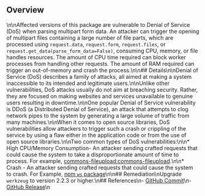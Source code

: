 ## Overview
\n\nAffected versions of this package are vulnerable to Denial of Service (DoS) when parsing multipart form data. An attacker can trigger the opening of multipart files containing a large number of file parts, which are processed using `request.data`, `request.form`, `request.files`, or `request.get_data(parse_form_data=False)`, consuming CPU, memory, or file handles resources. The amount of CPU time required can block worker processes from handling other requests. The amount of RAM required can trigger an out-of-memory and crash the process.\n\n## Details\n\nDenial of Service (DoS) describes a family of attacks, all aimed at making a system inaccessible to its intended and legitimate users.\n\nUnlike other vulnerabilities, DoS attacks usually do not aim at breaching security. Rather, they are focused on making websites and services unavailable to genuine users resulting in downtime.\n\nOne popular Denial of Service vulnerability is DDoS (a Distributed Denial of Service), an attack that attempts to clog network pipes to the system by generating a large volume of traffic from many machines.\n\nWhen it comes to open source libraries, DoS vulnerabilities allow attackers to trigger such a crash or crippling of the service by using a flaw either in the application code or from the use of open source libraries.\n\nTwo common types of DoS vulnerabilities:\n\n* High CPU/Memory Consumption- An attacker sending crafted requests that could cause the system to take a disproportionate amount of time to process. For example, [commons-fileupload:commons-fileupload](SNYK-JAVA-COMMONSFILEUPLOAD-30082).\n\n* Crash - An attacker sending crafted requests that could cause the system to crash. For Example,  [npm `ws` package](https://snyk.io/vuln/npm:ws:20171108)\n\n## Remediation\nUpgrade `werkzeug` to version 2.2.3 or higher.\n## References\n- [GitHub Commit](https://github.com/pallets/werkzeug/commit/517cac5a804e8c4dc4ed038bb20dacd038e7a9f1)\n- [GitHub Release](https://github.com/pallets/werkzeug/releases/tag/2.2.3)\n

